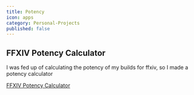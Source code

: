 ```yaml
---
title: Potency
icon: apps
category: Personal-Projects
published: false
---
```


## FFXIV Potency Calculator

I was fed up of calculating the potency of my builds for ffxiv, so I made a potency calculator

<p data-height="520" data-theme-id="28283" data-slug-hash="dvGoEM" data-default-tab="result" data-user="zephyr" data-embed-version="2" data-pen-title="FFXIV Potency Calculator" class="codepen">
    <a href="http://codepen.io/zephyr/pen/dvGoEM/">FFXIV Potency Calculator</a>
</p>
<script src="https://production-assets.codepen.io/assets/embed/ei.js"></script>
